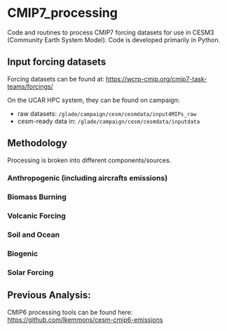 # CMIP7_processing
Code and routines to process CMIP7 forcing datasets for use in CESM3 (Community Earth System Model). Code is developed primarily in Python.

## Input forcing datasets
Forcing datasets can be found at: https://wcrp-cmip.org/cmip7-task-teams/forcings/ 

On the UCAR HPC system, they can be found on campaign:
- raw datasets: `/glade/campaign/cesm/cesmdata/input4MIPs_raw`
- cesm-ready data in: `/glade/campaign/cesm/cesmdata/inputdata`

## Methodology
Processing is broken into different components/sources.

### Anthropogenic (including aircrafts emissions)

### Biomass Burning

### Volcanic Forcing

### Soil and Ocean

### Biogenic

### Solar Forcing

## Previous Analysis:
CMIP6 processing tools can be found here: https://github.com/lkemmons/cesm-cmip6-emissions
